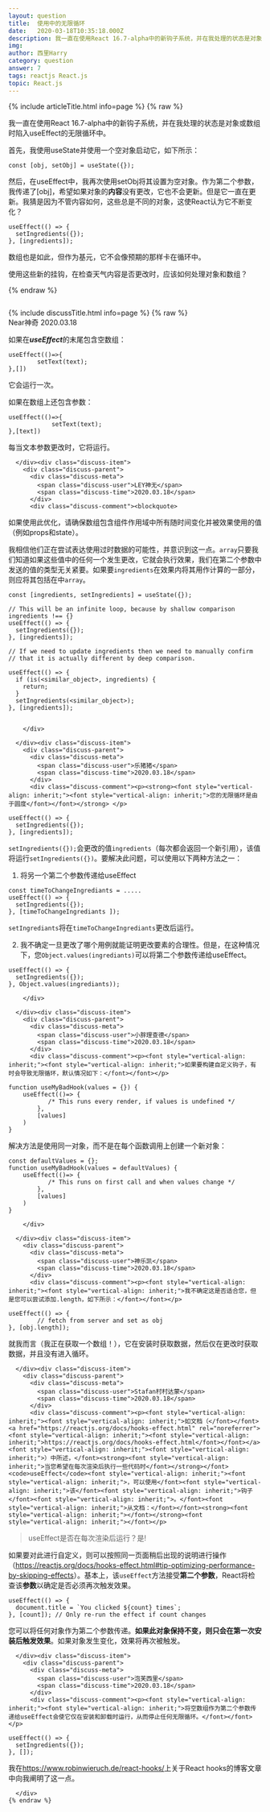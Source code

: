 ```yaml
---
layout: question
title:  使用中的无限循环
date:   2020-03-18T10:35:18.000Z
description: 我一直在使用React 16.7-alpha中的新钩子系统，并在我处理的状态是对象或数组时陷入useEffect的无限循环中。首先，我使用useSta...
img: 
author: 西里Harry
category: question
answer: 7
tags: reactjs React.js
topic: React.js
---
```

<div class="article-root">
  <div class="article">
    {% include articleTitle.html info=page %}
    {% raw %}
    <div class="article-content"><p><font style="vertical-align: inherit;"><font style="vertical-align: inherit;">我一直在使用React 16.7-alpha中的新钩子系统，并在我处理的状态是对象或数组时陷入useEffect的无限循环中。</font></font></p>

<p><font style="vertical-align: inherit;"><font style="vertical-align: inherit;">首先，我使用useState并使用一个空对象启动它，如下所示：</font></font></p>

<pre><code>const [obj, setObj] = useState({});
</code></pre>

<p><font style="vertical-align: inherit;"><font style="vertical-align: inherit;">然后，在useEffect中，我再次使用setObj将其设置为空对象。</font><font style="vertical-align: inherit;">作为第二个参数，我传递了[obj]，希望如果</font><font style="vertical-align: inherit;">对象</font><font style="vertical-align: inherit;">的</font></font><strong><font style="vertical-align: inherit;"><font style="vertical-align: inherit;">内容</font></font></strong><font style="vertical-align: inherit;"><font style="vertical-align: inherit;">没有更改</font><font style="vertical-align: inherit;">，它也不会更新</font><font style="vertical-align: inherit;">。</font><font style="vertical-align: inherit;">但是它一直在更新。</font><font style="vertical-align: inherit;">我猜是因为不管内容如何，​​这些总是不同的对象，这使React认为它不断变化？</font></font></p>

<pre><code>useEffect(() =&gt; {<font></font>
  setIngredients({});<font></font>
}, [ingredients]);<font></font>
</code></pre>

<p><font style="vertical-align: inherit;"><font style="vertical-align: inherit;">数组也是如此，但作为基元，它不会像预期的那样卡在循环中。</font></font></p>

<p><font style="vertical-align: inherit;"><font style="vertical-align: inherit;">使用这些新的挂钩，在检查天气内容是否更改时，应该如何处理对象和数组？</font></font></p></div>
    {% endraw %}
  </div>
  <p style="height: 0;width:0;overflow: hidden;"> 第2159篇《使用中的无限循环》来自Winter(https://github.com/aiyld/aiyld.github.io)的站点</p>
  <div class="discuss-wrapper">
    {% include discussTitle.html info=page %}
    {% raw %}
    <div class="discuss-item">
        <div class="discuss-parent">
          <div class="discuss-meta">
            <span class="discuss-user">Near神奇</span>
            <span class="discuss-time">2020.03.18</span>
          </div>
          <div class="discuss-comment"><p><font style="vertical-align: inherit;"><font style="vertical-align: inherit;">如果在</font></font><strong><em><font style="vertical-align: inherit;"><font style="vertical-align: inherit;">useEffect</font></font></em></strong><font style="vertical-align: inherit;"><font style="vertical-align: inherit;">的末尾包含空数组</font><font style="vertical-align: inherit;">：</font></font></p>

<pre><code>useEffect(()=&gt;{<font></font>
        setText(text);<font></font>
},[])<font></font>
</code></pre>

<p><font style="vertical-align: inherit;"><font style="vertical-align: inherit;">它会运行一次。</font></font></p>

<p><font style="vertical-align: inherit;"><font style="vertical-align: inherit;">如果在数组上还包含参数：</font></font></p>

<pre><code>useEffect(()=&gt;{<font></font>
            setText(text);<font></font>
},[text])<font></font>
</code></pre>

<p><font style="vertical-align: inherit;"><font style="vertical-align: inherit;">每当文本参数更改时，它将运行。</font></font></p></div>
        </div>
        
      </div><div class="discuss-item">
        <div class="discuss-parent">
          <div class="discuss-meta">
            <span class="discuss-user">LEY神无</span>
            <span class="discuss-time">2020.03.18</span>
          </div>
          <div class="discuss-comment"><blockquote>
  <p><font style="vertical-align: inherit;"><font style="vertical-align: inherit;">如果使用此优化，请确保数组包含组件作用域中所有随时间变化并被效果使用的值（例如props和state）。</font></font></p>
</blockquote>

<p><font style="vertical-align: inherit;"><font style="vertical-align: inherit;">我相信他们正在尝试表达使用过时数据的可能性，并意识到这一点。</font></font><code>array</code><font style="vertical-align: inherit;"><font style="vertical-align: inherit;">只要我们知道如果这些值中的任何一个发生更改，它就会执行效果，我们在第二个参数中</font><font style="vertical-align: inherit;">发送的值的类型无关紧要</font><font style="vertical-align: inherit;">。</font><font style="vertical-align: inherit;">如果要</font></font><code>ingredients</code><font style="vertical-align: inherit;"><font style="vertical-align: inherit;">在效果内将其用作计算的一部分，则应将其包括在中</font></font><code>array</code><font style="vertical-align: inherit;"><font style="vertical-align: inherit;">。</font></font></p>

<pre class="lang-js prettyprint-override"><code>const [ingredients, setIngredients] = useState({});<font></font>
<font></font>
// This will be an infinite loop, because by shallow comparison ingredients !== {} <font></font>
useEffect(() =&gt; {<font></font>
  setIngredients({});<font></font>
}, [ingredients]);<font></font>
<font></font>
// If we need to update ingredients then we need to manually confirm <font></font>
// that it is actually different by deep comparison.<font></font>
<font></font>
useEffect(() =&gt; {<font></font>
  if (is(&lt;similar_object&gt;, ingredients) {<font></font>
    return;<font></font>
  }<font></font>
  setIngredients(&lt;similar_object&gt;);<font></font>
}, [ingredients]);<font></font>
<font></font>
</code></pre></div>
        </div>
        
      </div><div class="discuss-item">
        <div class="discuss-parent">
          <div class="discuss-meta">
            <span class="discuss-user">乐猪猪</span>
            <span class="discuss-time">2020.03.18</span>
          </div>
          <div class="discuss-comment"><p><strong><font style="vertical-align: inherit;"><font style="vertical-align: inherit;">您的无限循环是由于圆度</font></font></strong> </p>

<pre><code>useEffect(() =&gt; {<font></font>
  setIngredients({});<font></font>
}, [ingredients]);<font></font>
</code></pre>

<p><code>setIngredients({});</code><font style="vertical-align: inherit;"><font style="vertical-align: inherit;">会更改的值</font></font><code>ingredients</code><font style="vertical-align: inherit;"><font style="vertical-align: inherit;">（每次都会返回一个新引用），该值将运行</font></font><code>setIngredients({})</code><font style="vertical-align: inherit;"><font style="vertical-align: inherit;">。</font><font style="vertical-align: inherit;">要解决此问题，可以使用以下两种方法之一：</font></font></p>

<ol>
<li><font style="vertical-align: inherit;"><font style="vertical-align: inherit;">将另一个第二个参数传递给useEffect </font></font></li>
</ol>

<pre><code>const timeToChangeIngrediants = .....<font></font>
useEffect(() =&gt; {<font></font>
  setIngredients({});<font></font>
}, [timeToChangeIngrediants ]);<font></font>
</code></pre>

<p><code>setIngrediants</code><font style="vertical-align: inherit;"><font style="vertical-align: inherit;">将在</font></font><code>timeToChangeIngrediants</code><font style="vertical-align: inherit;"><font style="vertical-align: inherit;">更改后</font><font style="vertical-align: inherit;">运行</font><font style="vertical-align: inherit;">。</font></font></p>

<ol start="2">
<li><font style="vertical-align: inherit;"><font style="vertical-align: inherit;">我不确定一旦更改了哪个用例就能证明更改要素的合理性。</font><font style="vertical-align: inherit;">但是，在这种情况下，您</font></font><code>Object.values(ingrediants)</code><font style="vertical-align: inherit;"><font style="vertical-align: inherit;">可以将第二个参数</font><font style="vertical-align: inherit;">传递</font><font style="vertical-align: inherit;">给useEffect。</font></font></li>
</ol>

<pre><code>useEffect(() =&gt; {<font></font>
  setIngredients({});<font></font>
}, Object.values(ingrediants));<font></font>
</code></pre></div>
        </div>
        
      </div><div class="discuss-item">
        <div class="discuss-parent">
          <div class="discuss-meta">
            <span class="discuss-user">小胖理查德</span>
            <span class="discuss-time">2020.03.18</span>
          </div>
          <div class="discuss-comment"><p><font style="vertical-align: inherit;"><font style="vertical-align: inherit;">如果要构建自定义钩子，有时会导致无限循环，默认情况如下：</font></font></p>

<pre><code>function useMyBadHook(values = {}) {<font></font>
    useEffect(()=&gt; { <font></font>
           /* This runs every render, if values is undefined */<font></font>
        },<font></font>
        [values] <font></font>
    )<font></font>
}<font></font>
</code></pre>

<p><font style="vertical-align: inherit;"><font style="vertical-align: inherit;">解决方法是使用同一对象，而不是在每个函数调用上创建一个新对象：</font></font></p>

<pre><code>const defaultValues = {};<font></font>
function useMyBadHook(values = defaultValues) {<font></font>
    useEffect(()=&gt; { <font></font>
           /* This runs on first call and when values change */<font></font>
        },<font></font>
        [values] <font></font>
    )<font></font>
}<font></font>
</code></pre></div>
        </div>
        
      </div><div class="discuss-item">
        <div class="discuss-parent">
          <div class="discuss-meta">
            <span class="discuss-user">神乐凯</span>
            <span class="discuss-time">2020.03.18</span>
          </div>
          <div class="discuss-comment"><p><font style="vertical-align: inherit;"><font style="vertical-align: inherit;">我不确定这是否适合您，但是您可以尝试添加.length，如下所示：</font></font></p>

<pre><code>useEffect(() =&gt; {<font></font>
        // fetch from server and set as obj<font></font>
}, [obj.length]);<font></font>
</code></pre>

<p><font style="vertical-align: inherit;"><font style="vertical-align: inherit;">就我而言（我正在获取一个数组！），它在安装时获取数据，然后仅在更改时获取数据，并且没有进入循环。</font></font></p></div>
        </div>
        
      </div><div class="discuss-item">
        <div class="discuss-parent">
          <div class="discuss-meta">
            <span class="discuss-user">Stafan村村达蒙</span>
            <span class="discuss-time">2020.03.18</span>
          </div>
          <div class="discuss-comment"><p><font style="vertical-align: inherit;"><font style="vertical-align: inherit;">如文档（</font></font><a href="https://reactjs.org/docs/hooks-effect.html" rel="noreferrer"><font style="vertical-align: inherit;"><font style="vertical-align: inherit;">https://reactjs.org/docs/hooks-effect.html</font></font></a><font style="vertical-align: inherit;"><font style="vertical-align: inherit;">）中所述，</font><strong><font style="vertical-align: inherit;">当您希望在每次渲染后执行一些代码时</font></strong></font><code>useEffect</code><font style="vertical-align: inherit;"><font style="vertical-align: inherit;">，可以使用</font><font style="vertical-align: inherit;">该</font><font style="vertical-align: inherit;">钩子</font><font style="vertical-align: inherit;">。</font><font style="vertical-align: inherit;">从文档：</font></font><strong><font style="vertical-align: inherit;"></font></strong><font style="vertical-align: inherit;"></font></p>

<blockquote>
  <p><font style="vertical-align: inherit;"><font style="vertical-align: inherit;">useEffect是否在每次渲染后运行？</font><font style="vertical-align: inherit;">是!</font></font></p>
</blockquote>

<p><font style="vertical-align: inherit;"><font style="vertical-align: inherit;">如果要对此进行自定义，则可以按照同一页面稍后出现的说明进行操作（</font></font><a href="https://reactjs.org/docs/hooks-effect.html#tip-optimizing-performance-by-skipping-effects" rel="noreferrer"><font style="vertical-align: inherit;"><font style="vertical-align: inherit;">https://reactjs.org/docs/hooks-effect.html#tip-optimizing-performance-by-skipping-effects</font></font></a><font style="vertical-align: inherit;"><font style="vertical-align: inherit;">）。</font><font style="vertical-align: inherit;">基本上，该</font></font><code>useEffect</code><font style="vertical-align: inherit;"><font style="vertical-align: inherit;">方法接受</font></font><strong><font style="vertical-align: inherit;"><font style="vertical-align: inherit;">第二个参数</font></font></strong><font style="vertical-align: inherit;"><font style="vertical-align: inherit;">，React将检查该</font><strong><font style="vertical-align: inherit;">参数</font></strong><font style="vertical-align: inherit;">以确定是否必须再次触发效果。</font></font></p>

<pre><code>useEffect(() =&gt; {<font></font>
  document.title = `You clicked ${count} times`;<font></font>
}, [count]); // Only re-run the effect if count changes<font></font>
</code></pre>

<p><font style="vertical-align: inherit;"><font style="vertical-align: inherit;">您可以将任何对象作为第二个参数传递。</font></font><strong><font style="vertical-align: inherit;"><font style="vertical-align: inherit;">如果此对象保持不变，则只会在第一次安装后触发效果</font></font></strong><font style="vertical-align: inherit;"><font style="vertical-align: inherit;">。</font><font style="vertical-align: inherit;">如果对象发生变化，效果将再次被触发。</font></font></p></div>
        </div>
        
      </div><div class="discuss-item">
        <div class="discuss-parent">
          <div class="discuss-meta">
            <span class="discuss-user">泡芙西里</span>
            <span class="discuss-time">2020.03.18</span>
          </div>
          <div class="discuss-comment"><p><font style="vertical-align: inherit;"><font style="vertical-align: inherit;">将空数组作为第二个参数传递给useEffect会使它仅在安装和卸载时运行，从而停止任何无限循环。</font></font></p>

<pre><code>useEffect(() =&gt; {<font></font>
  setIngredients({});<font></font>
}, []);<font></font>
</code></pre>

<p><font style="vertical-align: inherit;"><font style="vertical-align: inherit;">我在</font><a href="https://www.robinwieruch.de/react-hooks/" rel="noreferrer"><font style="vertical-align: inherit;">https://www.robinwieruch.de/react-hooks/</font></a><font style="vertical-align: inherit;">上关于React hooks的博客文章中向我阐明了这一点。</font></font><a href="https://www.robinwieruch.de/react-hooks/" rel="noreferrer"><font style="vertical-align: inherit;"></font></a></p></div>
        </div>
        
      </div>
    {% endraw %}
  </div>
<div>
